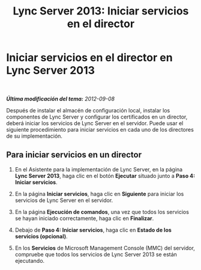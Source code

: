 ﻿---
title: 'Lync Server 2013: Iniciar servicios en el director'
TOCTitle: Iniciar servicios en el director
ms:assetid: 095b13e1-e788-4b80-93fa-5c5e7498678b
ms:mtpsurl: https://technet.microsoft.com/es-es/library/Gg398146(v=OCS.15)
ms:contentKeyID: 48274364
ms.date: 01/07/2017
mtps_version: v=OCS.15
ms.translationtype: HT
---

# Iniciar servicios en el director en Lync Server 2013

 

_**Última modificación del tema:** 2012-09-08_

Después de instalar el almacén de configuración local, instalar los componentes de Lync Server y configurar los certificados en un director, deberá iniciar los servicios de Lync Server en el servidor. Puede usar el siguiente procedimiento para iniciar servicios en cada uno de los directores de su implementación.

## Para iniciar servicios en un director

1.  En el Asistente para la implementación de Lync Server, en la página **Lync Server 2013**, haga clic en el botón **Ejecutar** situado junto a **Paso 4: Iniciar servicios**.

2.  En la página **Iniciar servicios**, haga clic en **Siguiente** para iniciar los servicios de Lync Server en el servidor.

3.  En la página **Ejecución de comandos**, una vez que todos los servicios se hayan iniciado correctamente, haga clic en **Finalizar**.

4.  Debajo de **Paso 4: Iniciar servicios**, haga clic en **Estado de los servicios (opcional)**.

5.  En los **Servicios** de Microsoft Management Console (MMC) del servidor, compruebe que todos los servicios de Lync Server 2013 se están ejecutando.

